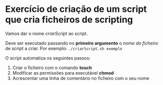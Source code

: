 # Exercício de criação de um script que cria ficheiros de scripting

Vamos dar o nome _criarScript_ ao script.

Deve ser executado passando no **primeiro argumento** o _nome do ficheiro_ de script a criar. 
Por exemplo: `./criarScript.sh exemplo`

O script automatiza os seguintes passos:

1. Criar o ficheiro com o comando **touch**
2. Modificar as permissões para executável **chmod**
3. Acrescentar uma linha de comentário no ficheiro com o seu nome 
